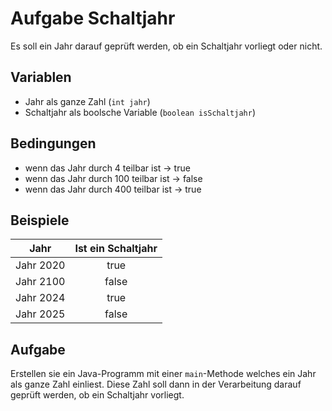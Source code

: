 # Aufgabe Schaltjahr

Es soll ein Jahr darauf geprüft werden, ob ein Schaltjahr vorliegt oder nicht.

## Variablen

- Jahr als ganze Zahl (`int jahr`)
- Schaltjahr als boolsche Variable (`boolean isSchaltjahr`)

## Bedingungen

- wenn das Jahr durch 4 teilbar ist -> true
- wenn das Jahr durch 100 teilbar ist -> false
- wenn das Jahr durch 400 teilbar ist -> true

## Beispiele

|Jahr | Ist ein Schaltjahr |
|:---:|:------------------:|
| Jahr 2020 | true |
| Jahr 2100 | false |
| Jahr 2024 | true |
| Jahr 2025 | false |

## Aufgabe

Erstellen sie ein Java-Programm mit einer ``main``-Methode welches ein Jahr als ganze Zahl einliest. Diese Zahl soll dann in der Verarbeitung darauf geprüft werden, ob ein Schaltjahr vorliegt.
